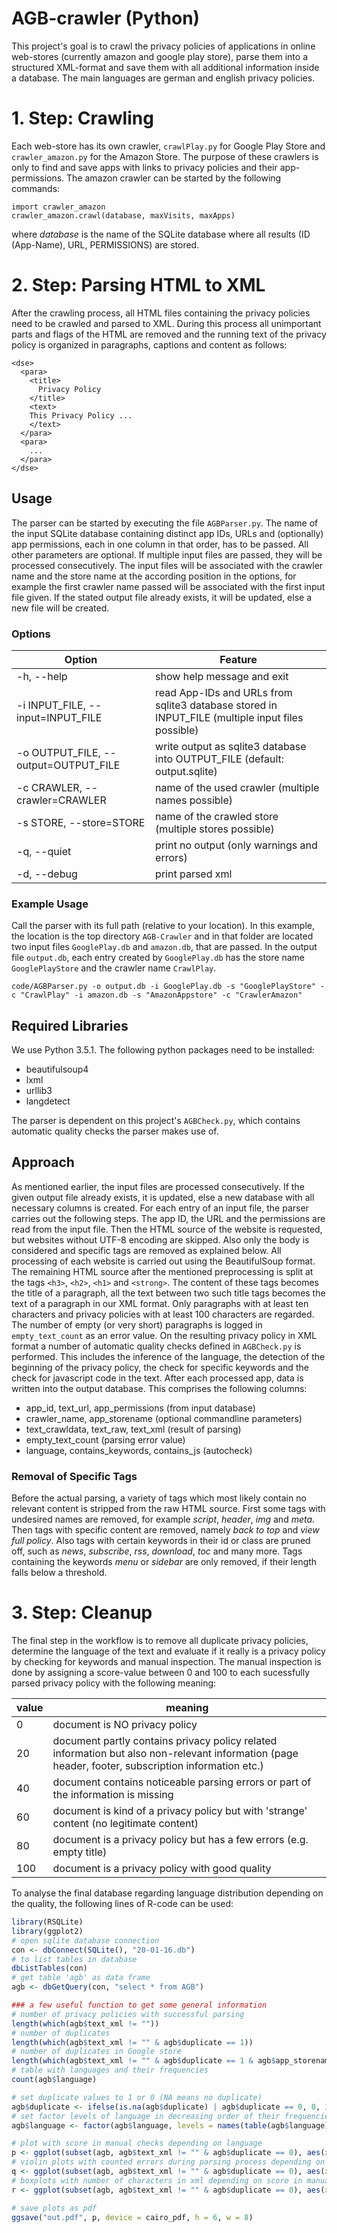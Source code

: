 # AGB-crawler (Python)

This project's goal is to crawl the privacy policies of applications in online web-stores (currently amazon and google play store), parse them into a structured XML-format and save them with all additional information inside a database. The main languages are german and english privacy policies.

# 1. Step: Crawling
  Each web-store has its own crawler, `crawlPlay.py` for Google Play Store and `crawler_amazon.py` for the Amazon Store. The purpose of these crawlers is only to find and save apps with links to privacy policies and their app-permissions.
  The amazon crawler can be started by the following commands:
  
    import crawler_amazon
    crawler_amazon.crawl(database, maxVisits, maxApps)
  
  where *database* is the name of the SQLite database where all results (ID (App-Name), URL, PERMISSIONS) are stored.
  
# 2. Step: Parsing HTML to XML
  After the crawling process, all HTML files containing the privacy policies need to be crawled and parsed to XML. During this process all unimportant parts and flags of the HTML are removed and the running text of the privacy policy is organized in paragraphs, captions and content as follows:
    
    <dse>
      <para>
        <title>
          Privacy Policy
        </title>
        <text>
        This Privacy Policy ...
        </text>
      </para>
      <para>
        ...
      </para>
    </dse>


## Usage

The parser can be started by executing the file `AGBParser.py`. The name of the input SQLite database containing distinct app IDs, URLs and (optionally) app permissions, each in one column in that order, has to be passed. All other parameters are optional. If multiple input files are passed, they will be processed consecutively. The input files will be associated with the crawler name and the store name at the according position in the options, for example the first crawler name passed will be associated with the first input file given. If the stated output file already exists, it will be updated, else a new file will be created.

### Options

| Option | Feature |
|---|---|
| -h, --help | show help message and exit |
| -i INPUT_FILE, --input=INPUT_FILE | read App-IDs and URLs from sqlite3 database stored in INPUT_FILE (multiple input files possible) |
| -o OUTPUT_FILE, --output=OUTPUT_FILE | write output as sqlite3 database into OUTPUT_FILE (default: output.sqlite) |
| -c CRAWLER, --crawler=CRAWLER | name of the used crawler (multiple names possible) |
| -s STORE, --store=STORE | name of the crawled store (multiple stores possible) |
| -q, --quiet | print no output (only warnings and errors) |
| -d, --debug | print parsed xml |

### Example Usage

Call the parser with its full path (relative to your location). In this example, the location is the top directory `AGB-Crawler` and in that folder are located two input files `GooglePlay.db` and `amazon.db`, that are passed. In the output file `output.db`, each entry created by `GooglePlay.db` has the store name `GooglePlayStore` and the crawler name `CrawlPlay`.

```
code/AGBParser.py -o output.db -i GooglePlay.db -s "GooglePlayStore" -c "CrawlPlay" -i amazon.db -s "AmazonAppstore" -c "CrawlerAmazon"
```

## Required Libraries

We use Python 3.5.1. The following python packages need to be installed:

* beautifulsoup4
* lxml
* urllib3
* langdetect

The parser is dependent on this project's `AGBCheck.py`, which contains automatic quality checks the parser makes use of.

## Approach

As mentioned earlier, the input files are processed consecutively. If the given output file already exists, it is updated, else a new database with all necessary columns is created. For each entry of an input file, the parser carries out the following steps. The app ID, the URL and the permissions are read from the input file.
Then the HTML source of the website is requested, but websites without UTF-8 encoding are skipped. Also only the body is considered and specific tags are removed as explained below. All processing of each website is carried out using the BeautifulSoup format. The remaining HTML source after the mentioned preprocessing is split at the tags `<h3>`, `<h2>`, `<h1>` and `<strong>`. The content of these tags becomes the title of a paragraph, all the text between two such title tags becomes the text of a paragraph in our XML format. Only paragraphs with at least ten characters and privacy policies with at least 100 characters are regarded. The number of empty (or very short) paragraphs is logged in `empty_text_count` as an error value.
On the resulting privacy policy in XML format a number of automatic quality checks defined in `AGBCheck.py` is performed. This includes the inference of the language, the detection of the beginning of the privacy policy, the check for specific keywords and the check for javascript code in the text.
After each processed app, data is written into the output database. This comprises the following columns:

* app_id, text_url, app_permissions (from input database)
* crawler_name, app_storename (optional commandline parameters)
* text_crawldata, text_raw, text_xml (result of parsing)
* empty_text_count (parsing error value)
* language, contains_keywords, contains_js (autocheck)

### Removal of Specific Tags

Before the actual parsing, a variety of tags which most likely contain no relevant content is stripped from the raw HTML source. First some tags with undesired names are removed, for example *script*, *header*, *img* and *meta*. Then tags with specific content are removed, namely *back to top* and *view full policy*. Also tags with certain keywords in their id or class are pruned off, such as *news*, *subscribe*, *rss*, *download*, *toc* and many more. Tags containing the keywords *menu* or *sidebar* are only removed, if their length falls below a threshold.

# 3. Step: Cleanup 
  The final step in the workflow is to remove all duplicate privacy policies, determine the language of the text and evaluate if it really is a privacy policy by checking for keywords and manual inspection.
  The manual inspection is done by assigning a score-value between 0 and 100 to each sucessfully parsed privacy policy with the following meaning:
  
  value | meaning
  --- | ---
  0     | document is NO privacy policy
  20    | document partly contains privacy policy related information but also non-relevant information (page header, footer, subscription information etc.)
  40    | document contains noticeable parsing errors or part of the information is missing
  60    | document is kind of a privacy policy but with 'strange' content (no legitimate content)
  80    | document is a privacy policy but has a few errors (e.g. empty title)
  100   | document is a privacy policy with good quality
  
  
  To analyse the final database regarding language distribution depending on the quality, the following lines of R-code can be used:
  
  ```R
  library(RSQLite)
  library(ggplot2)
  # open sqlite database connection
  con <- dbConnect(SQLite(), "20-01-16.db")
  # to list tables in database
  dbListTables(con)
  # get table 'agb' as data frame
  agb <- dbGetQuery(con, "select * from AGB")

  ### a few useful function to get some general information
  # number of privacy policies with successful parsing
  length(which(agb$text_xml != ""))
  # number of duplicates
  length(which(agb$text_xml != "" & agb$duplicate == 1))
  # number of duplicates in Google store
  length(which(agb$text_xml != "" & agb$duplicate == 1 & agb$app_storename == "GooglePlayStore"))
  # table with languages and their frequencies
  count(agb$language)

  # set duplicate values to 1 or 0 (NA means no duplicate)
  agb$duplicate <- ifelse(is.na(agb$duplicate) | agb$duplicate == 0, 0, 1)
  # set factor levels of language in decreasing order of their frequencies
  agb$language <- factor(agb$language, levels = names(table(agb$language))[order(table(agb$language), decreasing = T)])

  # plot with score in manual checks depending on language
  p <- ggplot(subset(agb, agb$text_xml != "" & agb$duplicate == 0), aes(x = check_man, group = language, fill = language)) + geom_bar(width = 10) + scale_x_discrete("", breaks = c(0, 20, 40, 60, 80, 100), labels = c("Keine DSB", "Ausschuss", "Parsing Fehler", "Inhaltsfehler", "Leerer Titel", "DSB (gute Qualität)"), expand = c(.05,0)) + scale_y_continuous("", breaks = pretty_breaks(n=5)) + scale_fill_brewer("Sprache", palette = "Dark2") + theme_bw() + theme(text = element_text(size=12))
  # violin plots with counted errors during parsing process depending on score in manual checks and language
  q <- ggplot(subset(agb, agb$text_xml != "" & agb$duplicate == 0), aes(x = check_man, y = empty_text_count, group = interaction(language, check_man), colour = language, fill = language)) + geom_violin(adjust = .5, width = 20) + scale_x_discrete("", breaks = c(0, 20, 40, 60, 80, 100), labels = c("Keine DSB", "Ausschuss", "Parsing Fehler", "Inhaltsfehler", "Leerer Titel", "DSB (gute Qualität)"), expand = c(.05,0)) + scale_y_continuous("Parsing Error Count (empty_text)", breaks = pretty_breaks(n=5)) + scale_colour_brewer("Sprache", palette = "Dark2") + scale_fill_brewer("Sprache", palette = "Dark2") + theme_bw() + theme(text = element_text(size=12))
  # boxplots with number of characters in xml depending on score in manual checks and language
  r <- ggplot(subset(agb, agb$text_xml != "" & agb$duplicate == 0), aes(x = check_man, y = nchar(text_xml), group = interaction(language, check_man), fill = language)) + geom_boxplot(width = 10) + scale_x_discrete("", breaks = c(0, 20, 40, 60, 80, 100), labels = c("Keine DSB", "Ausschuss", "Parsing Fehler", "Inhaltsfehler", "Leerer Titel", "DSB (gute Qualität)"), expand = c(.05,0)) + scale_y_log10("Anzahl Zeichen in XML", breaks = c(1, 10, 100, 1000, 10000, 100000)) + scale_colour_brewer("Sprache", palette = "Dark2") + scale_fill_brewer("Sprache", palette = "Dark2") + theme_bw() + theme(text = element_text(size=12))
  
  # save plots as pdf
  ggsave("out.pdf", p, device = cairo_pdf, h = 6, w = 8)
  ```
